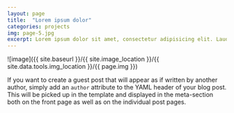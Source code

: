 ```yaml
---
layout: page
title:  "Lorem ipsum dolor"
categories: projects
img: page-5.jpg
excerpt: Lorem ipsum dolor sit amet, consectetur adipisicing elit. Laudantium non
---
```


![image]({{ site.baseurl }}/{{ site.image_location }}/{{ site.data.tools.img_location }}/{{ page.img }})

If you want to create a guest post that will appear as if written by another author, simply add an `author` attribute to the
YAML header of your blog post. This will be picked up in the template and displayed in the meta-section both on the front page
as well as on the individual post pages.

